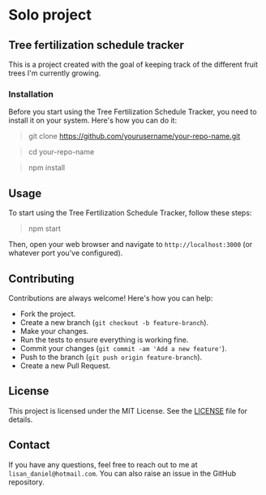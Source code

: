 # Solo project

## Tree fertilization schedule tracker

This is a project created with the goal of keeping track of the different fruit trees I'm currently growing.

### Installation
Before you start using the Tree Fertilization Schedule Tracker, you need to install it on your system. Here's how you can do it:

> git clone https://github.com/yourusername/your-repo-name.git

<!-- -->
> cd your-repo-name

<!-- -->
> npm install

## Usage

To start using the Tree Fertilization Schedule Tracker, follow these steps:

> npm start

Then, open your web browser and navigate to `http://localhost:3000` (or whatever port you've configured).
## Contributing

Contributions are always welcome! Here's how you can help:

- Fork the project.
- Create a new branch (`git checkout -b feature-branch`).
- Make your changes.
- Run the tests to ensure everything is working fine.
- Commit your changes (`git commit -am 'Add a new feature'`).
- Push to the branch (`git push origin feature-branch`).
- Create a new Pull Request.

## License

This project is licensed under the MIT License. See the [LICENSE](LICENSE.md) file for details.

## Contact

If you have any questions, feel free to reach out to me at `lisan_daniel@hotmail.com`. You can also raise an issue in the GitHub repository.
